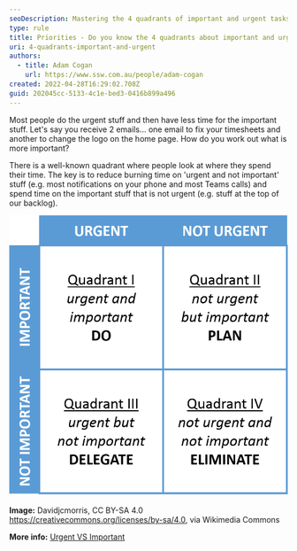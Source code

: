 ```yaml
---
seoDescription: Mastering the 4 quadrants of important and urgent tasks helps individuals prioritize effectively, balancing urgent needs with long-term goals.
type: rule
title: Priorities - Do you know the 4 quadrants about important and urgent tasks?
uri: 4-quadrants-important-and-urgent
authors:
  - title: Adam Cogan
    url: https://www.ssw.com.au/people/adam-cogan
created: 2022-04-28T16:29:02.708Z
guid: 202045cc-5133-4c1e-bed3-0416b899a496
---
```


Most people do the urgent stuff and then have less time for the important stuff. Let's say you receive 2 emails... one email to fix your timesheets and another to change the logo on the home page. How do you work out what is more important?

There is a well-known quadrant where people look at where they spend their time. The key is to reduce burning time on 'urgent and not important' stuff (e.g. most notifications on your phone and most Teams calls) and spend time on the important stuff that is not urgent (e.g. stuff at the top of our backlog).

<!--endintro-->

![Figure: The decision-making 4 quadrants](7_habits_decision-making_matrix.png)

**Image:** Davidjcmorris, CC BY-SA 4.0 <https://creativecommons.org/licenses/by-sa/4.0>, via Wikimedia Commons

**More info:** [Urgent VS Important](https://afeelingofsymmetry.com/urgent-vs-important/)
